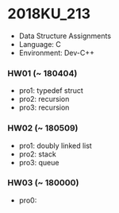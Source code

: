 # 2018KU_213
- Data Structure Assignments
- Language: C
- Environment: Dev-C++

### HW01 (~ 180404)
- pro1: typedef struct
- pro2: recursion
- pro3: recursion

### HW02 (~ 180509)
- pro1: doubly linked list
- pro2: stack
- pro3: queue

### HW03 (~ 180000)
- pro0: 